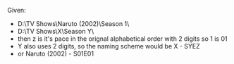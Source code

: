 Given:

 * D:\TV Shows\Naruto (2002)\Season 1\
 * D:\TV Shows\X\Season Y\
 * then z is it's pace in the orignal alphabetical order with 2 digits so 1 is 01
 * Y also uses 2 digits, so the naming scheme would be X - SYEZ
 * or Naruto (2002) - S01E01